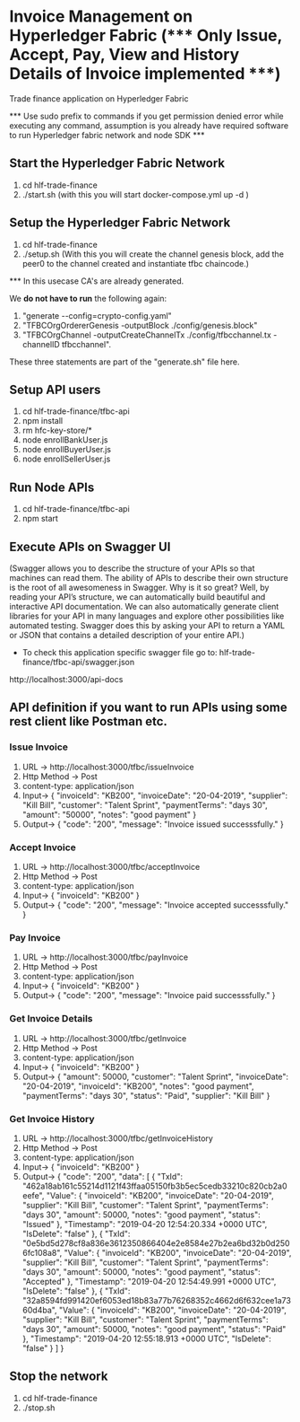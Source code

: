 # Invoice Management on Hyperledger Fabric (*** Only Issue, Accept, Pay, View and History Details of Invoice implemented ***)
Trade finance application on Hyperledger Fabric

*** Use sudo prefix to commands if you get permission denied error while executing any command, assumption is you already have  required software to run Hyperledger fabric network and node SDK *** 

## Start the Hyperledger Fabric Network 

1. cd hlf-trade-finance
2. ./start.sh (with this you will start docker-compose.yml up -d )

## Setup the Hyperledger Fabric Network

1. cd hlf-trade-finance
2. ./setup.sh (With this you will create the channel genesis block, add the peer0 to the channel created and instantiate tfbc chaincode.) 

*** In this usecase CA's are already generated. 

We **do not have to run** the following again:

1. "generate --config=crypto-config.yaml"
2. "TFBCOrgOrdererGenesis -outputBlock ./config/genesis.block" 
3. "TFBCOrgChannel -outputCreateChannelTx ./config/tfbcchannel.tx -channelID tfbcchannel". 

These three statements are part of the "generate.sh" file here. 


## Setup API users 

1. cd hlf-trade-finance/tfbc-api
2. npm install
3. rm hfc-key-store/*
4. node enrollBankUser.js
5. node enrollBuyerUser.js
6. node enrollSellerUser.js

## Run Node APIs

1. cd hlf-trade-finance/tfbc-api
2. npm start

## Execute APIs on Swagger UI 
(Swagger allows you to describe the structure of your APIs so that machines can read them. The ability of APIs to describe their own structure is the root of all awesomeness in Swagger. Why is it so great? Well, by reading your API’s structure, we can automatically build beautiful and interactive API documentation. We can also automatically generate client libraries for your API in many languages and explore other possibilities like automated testing. Swagger does this by asking your API to return a YAML or JSON that contains a detailed description of your entire API.)

- To check this application specific swagger file go to:  hlf-trade-finance/tfbc-api/swagger.json 

http://localhost:3000/api-docs

## API definition if you want to run APIs using some rest client like Postman etc. 

### Issue Invoice
  1. URL -> http://localhost:3000/tfbc/issueInvoice
  2. Http Method -> Post
  3. content-type: application/json
  4. Input->
  {
  	"invoiceId": "KB200",
  	"invoiceDate": "20-04-2019",
  	"supplier": "Kill Bill",
  	"customer": "Talent Sprint",
  	"paymentTerms": "days 30",
  	"amount": "50000",
  	"notes": "good payment"
  }
  5. Output-> 
  {
    "code": "200",
    "message": "Invoice issued successsfully."
  }
### Accept Invoice

 1. URL -> http://localhost:3000/tfbc/acceptInvoice
 2. Http Method -> Post
 3. content-type: application/json
 4. Input->
  {
	"invoiceId": "KB200"
  }
 5. Output-> 
  {
    "code": "200",
    "message": "Invoice accepted successsfully."
  }
### Pay Invoice
 1. URL -> http://localhost:3000/tfbc/payInvoice
 2. Http Method -> Post
 3. content-type: application/json
 4. Input->
  {
	"invoiceId": "KB200"
  }
 5. Output-> 
  {
    "code": "200",
    "message": "Invoice paid successsfully."
  }
### Get Invoice Details 
 1. URL -> http://localhost:3000/tfbc/getInvoice
 2. Http Method -> Post
 3. content-type: application/json
 4. Input->
 {
	"invoiceId": "KB200"
  }
 5. Output-> 
  {
    "amount": 50000,
    "customer": "Talent Sprint",
    "invoiceDate": "20-04-2019",
    "invoiceId": "KB200",
    "notes": "good payment",
    "paymentTerms": "days 30",
    "status": "Paid",
    "supplier": "Kill Bill"
  }
### Get Invoice History 
 1. URL -> http://localhost:3000/tfbc/getInvoiceHistory
 2. Http Method -> Post
 3. content-type: application/json
 4. Input->
  {
	"invoiceId": "KB200"
  }
 5. Output-> 
  {
  "code": "200",
  "data": [
    {
      "TxId": "462a18ab161c55214d1121f43ffaa05150fb3b5ec5cedb33210c820cb2a0eefe",
      "Value": {
        "invoiceId": "KB200",
        "invoiceDate": "20-04-2019",
        "supplier": "Kill Bill",
        "customer": "Talent Sprint",
        "paymentTerms": "days 30",
        "amount": 50000,
        "notes": "good payment",
        "status": "Issued"
      },
      "Timestamp": "2019-04-20 12:54:20.334 +0000 UTC",
      "IsDelete": "false"
    },
    {
      "TxId": "0e5bd5d278cf8a836e3612350866404e2e8584e27b2ea6bd32b0d2506fc108a8",
      "Value": {
        "invoiceId": "KB200",
        "invoiceDate": "20-04-2019",
        "supplier": "Kill Bill",
        "customer": "Talent Sprint",
        "paymentTerms": "days 30",
        "amount": 50000,
        "notes": "good payment",
        "status": "Accepted"
      },
      "Timestamp": "2019-04-20 12:54:49.991 +0000 UTC",
      "IsDelete": "false"
    },
    {
      "TxId": "32a8594fd991420ef6053ed18b83a77b76268352c4662d6f632cee1a7360d4ba",
      "Value": {
        "invoiceId": "KB200",
        "invoiceDate": "20-04-2019",
        "supplier": "Kill Bill",
        "customer": "Talent Sprint",
        "paymentTerms": "days 30",
        "amount": 50000,
        "notes": "good payment",
        "status": "Paid"
      },
      "Timestamp": "2019-04-20 12:55:18.913 +0000 UTC",
      "IsDelete": "false"
    }
  ]
}

## Stop the network

1. cd hlf-trade-finance
2. ./stop.sh


